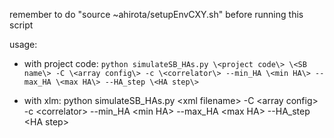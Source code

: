 remember to do "source ~ahirota/setupEnvCXY.sh" before running this script

usage:

- with project code:
    `python simulateSB_HAs.py \<project code\> \<SB name\> -C \<array config\> -c \<correlator\> --min_HA \<min HA\> --max_HA \<max HA\> --HA_step \<HA step\>`

- with xlm:
python simulateSB_HAs.py \<xml filename\> -C \<array config\> -c \<correlator\> --min_HA \<min HA\> --max_HA \<max HA\> --HA_step \<HA step\>

